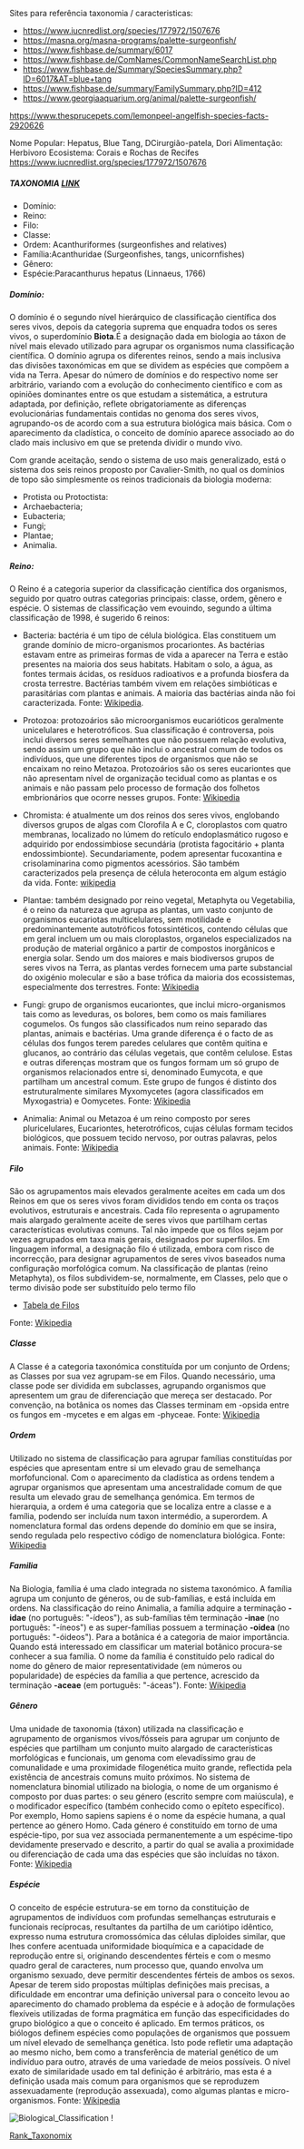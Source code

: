 Sites para referência taxonomia / caracteristicas:
- https://www.iucnredlist.org/species/177972/1507676
- https://masna.org/masna-programs/palette-surgeonfish/
- https://www.fishbase.de/summary/6017
- https://www.fishbase.de/ComNames/CommonNameSearchList.php
- https://www.fishbase.de/Summary/SpeciesSummary.php?ID=6017&AT=blue+tang
- https://www.fishbase.de/summary/FamilySummary.php?ID=412
- https://www.georgiaaquarium.org/animal/palette-surgeonfish/

https://www.thesprucepets.com/lemonpeel-angelfish-species-facts-2920626


Nome Popular: Hepatus, Blue Tang, DCirurgião-patela, Dori
Alimentação: Herbivoro
Ecosistema: Corais e Rochas de Recifes
https://www.iucnredlist.org/species/177972/1507676

##### TAXONOMIA [LINK](https://pt.wikipedia.org/wiki/Taxonomia)
- Domínio:
- Reino:
- Filo:
- Classe:
- Ordem:	Acanthuriformes (surgeonfishes and relatives)
- Família:Acanthuridae (Surgeonfishes, tangs, unicornfishes)
- Gênero:
- Espécie:Paracanthurus hepatus (Linnaeus, 1766)



##### Domínio: 
O domínio é o segundo nível hierárquico de classificação científica dos seres vivos, depois da categoria suprema que enquadra todos os seres vivos, o superdomínio **Biota**.É a designação dada em biologia ao táxon de nível mais elevado utilizado para agrupar os organismos numa classificação científica. O domínio agrupa os diferentes reinos, sendo a mais inclusiva das divisões taxonómicas em que se dividem as espécies que compõem a vida na Terra. Apesar do número de domínios e do respectivo nome ser arbitrário, variando com a evolução do conhecimento científico e com as opiniões dominantes entre os que estudam a sistemática, a estrutura adaptada, por definição, reflete obrigatoriamente as diferenças evolucionárias fundamentais contidas no genoma dos seres vivos, agrupando-os de acordo com a sua estrutura biológica mais básica. Com o aparecimento da cladística, o conceito de domínio aparece associado ao do clado mais inclusivo em que se pretenda dividir o mundo vivo.

Com grande aceitação, sendo o sistema de uso mais generalizado, está o sistema dos seis reinos proposto por Cavalier-Smith, no qual os domínios de topo são simplesmente os reinos tradicionais da biologia moderna:

- Protista ou Protoctista:
- Archaebacteria;
- Eubacteria;
- Fungi;
- Plantae;
- Animalia.


##### Reino:
O Reino é a categoria superior da classificação científica dos organismos, seguido por quatro outras categorias principais: classe, ordem, gênero e espécie. O sistemas de classificação vem evouindo, segundo a última classificação de 1998, é sugerido 6 reinos:

  - Bacteria: bactéria é um tipo de célula biológica. Elas constituem um grande domínio de micro-organismos procariontes. As bactérias estavam entre as primeiras formas de vida a aparecer na Terra e estão presentes na maioria dos seus habitats. Habitam o solo, a água, as fontes termais ácidas, os resíduos radioativos e a profunda biosfera da crosta terrestre. Bactérias também vivem em relações simbióticas e parasitárias com plantas e animais. A maioria das bactérias ainda não foi caracterizada. Fonte: [Wikipedia](https://pt.wikipedia.org/wiki/Protozo%C3%A1rio).

  - Protozoa: protozoários são microorganismos eucarióticos geralmente unicelulares e heterotróficos. Sua classificação é controversa, pois inclui diversos seres semelhantes que não possuem relação evolutiva, sendo assim um grupo que não inclui o ancestral comum de todos os indivíduos, que une diferentes tipos de organismos que não se encaixam no reino Metazoa. Protozoários são os seres eucariontes que não apresentam nível de organização tecidual como as plantas e os animais e não passam pelo processo de formação dos folhetos embrionários que ocorre nesses grupos. Fonte: [Wikipedia](https://pt.wikipedia.org/wiki/Protozo%C3%A1rio)

  - Chromista: é atualmente um dos reinos dos seres vivos, englobando diversos grupos de algas com Clorofila A e C, cloroplastos com quatro membranas, localizado no lúmem do retículo endoplasmático rugoso e adquirido por endossimbiose secundária (protista fagocitário + planta endossimbionte). Secundariamente, podem apresentar fucoxantina e crisolaminarina como pigmentos acessórios. São também caracterizados pela presença de célula heteroconta em algum estágio da vida. Fonte: [wikipedia](https://pt.wikipedia.org/wiki/Chromista)

  - Plantae: também designado por reino vegetal, Metaphyta ou Vegetabilia, é o reino da natureza que agrupa as plantas, um vasto conjunto de organismos eucariotas multicelulares, sem motilidade e predominantemente autotróficos fotossintéticos, contendo células que em geral incluem um ou mais cloroplastos, organelos especializados na produção de material orgânico a partir de compostos inorgânicos e energia solar. Sendo um dos maiores e mais biodiversos grupos de seres vivos na Terra, as plantas verdes fornecem uma parte substancial do oxigénio molecular e são a base trófica da maioria dos ecossistemas, especialmente dos terrestres. Fonte: [Wikipedia](https://pt.wikipedia.org/wiki/Plantae)

  - Fungi: grupo de organismos eucariontes, que inclui micro-organismos tais como as leveduras, os bolores, bem como os mais familiares cogumelos. Os fungos são classificados num reino separado das plantas, animais e bactérias. Uma grande diferença é o facto de as células dos fungos terem paredes celulares que contêm quitina e glucanos, ao contrário das células vegetais, que contêm celulose. Estas e outras diferenças mostram que os fungos formam um só grupo de organismos relacionados entre si, denominado Eumycota, e que partilham um ancestral comum. Este grupo de fungos é distinto dos estruturalmente similares Myxomycetes (agora classificados em Myxogastria) e Oomycetes. Fonte: [Wikipedia](https://pt.wikipedia.org/wiki/Fungi)

  - Animalia: Animal ou Metazoa é um reino composto por seres pluricelulares, Eucariontes, heterotróficos, cujas células formam tecidos biológicos, que possuem tecido nervoso, por outras palavras, pelos animais. Fonte: [Wikipedia](https://pt.wikipedia.org/wiki/Animalia)

##### Filo
São os agrupamentos mais elevados geralmente aceites em cada um dos Reinos em que os seres vivos foram divididos tendo em conta os traços evolutivos, estruturais e ancestrais. Cada filo representa o agrupamento mais alargado geralmente aceite de seres vivos que partilham certas características evolutivas comuns. Tal não impede que os filos sejam por vezes agrupados em taxa mais gerais, designados por superfilos. Em linguagem informal, a designação filo é utilizada, embora com risco de incorrecção, para designar agrupamentos de seres vivos baseados numa configuração morfológica comum. Na classificação de plantas (reino Metaphyta), os filos subdividem-se, normalmente, em Classes, pelo que o termo divisão pode ser substituído pelo termo filo  

- [Tabela de Filos](filos.ods)

Fonte: [Wikipedia](https://pt.wikipedia.org/wiki/Filo)

##### Classe
A Classe é a categoria taxonómica constituída por um conjunto de Ordens; as Classes por sua vez agrupam-se em Filos. Quando necessário, uma classe pode ser dividida em subclasses, agrupando organismos que apresentem um grau de diferenciação que mereça ser destacado. Por convenção, na botânica os nomes das Classes terminam em -opsida entre os fungos em -mycetes e em algas em -phyceae. Fonte: [Wikipedia](https://pt.wikipedia.org/wiki/Classe_(biologia))

##### Ordem
Utilizado no sistema de classificação para agrupar famílias constituídas por espécies que apresentam entre si um elevado grau de semelhança morfofuncional. Com o aparecimento da cladística as ordens tendem a agrupar organismos que apresentam uma ancestralidade comum de que resulta um elevado grau de semelhança genómica. Em termos de hierarquia, a ordem é uma categoria que se localiza entre a classe e a família, podendo ser incluída num taxon intermédio, a superordem. A nomenclatura formal das ordens depende do domínio em que se insira, sendo regulada pelo respectivo código de nomenclatura biológica. Fonte: [Wikipedia](https://pt.wikipedia.org/wiki/Ordem_(biologia))

##### Familia
Na Biologia, família é uma clado integrada no sistema taxonómico. A família agrupa um conjunto de géneros, ou de sub-famílias, e está incluída em ordens. Na classificação do reino Animalia, a família adquire a terminação **-idae** (no português: "-ídeos"), as sub-famílias têm terminação **-inae** (no português: "-íneos") e as super-famílias possuem a terminação **-oidea** (no português: "-óideos"). Para a botânica é a categoria de maior importância. Quando está interessado em classificar um material botânico procura-se conhecer a sua família. O nome da família é constituído pelo radical do nome do gênero de maior representatividade (em números ou popularidade) de espécies da família a que pertence, acrescido da terminação **-aceae** (em português: "-áceas"). Fonte: [Wikipedia](https://pt.wikipedia.org/wiki/Fam%C3%ADlia_(biologia))

##### Gênero
Uma unidade de taxonomia (táxon) utilizada na classificação e agrupamento de organismos vivos/fósseis para agrupar um conjunto de espécies que partilham um conjunto muito alargado de características morfológicas e funcionais, um genoma com elevadíssimo grau de comunalidade e uma proximidade filogenética muito grande, reflectida pela existência de ancestrais comuns muito próximos. No sistema de nomenclatura binomial utilizado na biologia, o nome de um organismo é composto por duas partes: o seu género (escrito sempre com maiúscula), e o modificador específico (também conhecido como o epíteto específico). Por exemplo, Homo sapiens sapiens é o nome da espécie humana, a qual pertence ao género Homo. Cada género é constituído em torno de uma espécie-tipo, por sua vez associada permanentemente a um espécime-tipo devidamente preservado e descrito, a partir do qual se avalia a proximidade ou diferenciação de cada uma das espécies que são incluídas no táxon. Fonte: [Wikipedia](https://pt.wikipedia.org/wiki/G%C3%A9nero_(biologia))

##### Espécie
O conceito de espécie estrutura-se em torno da constituição de agrupamentos de indivíduos com profundas semelhanças estruturais e funcionais recíprocas, resultantes da partilha de um cariótipo idêntico, expresso numa estrutura cromossómica das células diploides similar, que lhes confere acentuada uniformidade bioquímica e a capacidade de reprodução entre si, originando descendentes férteis e com o mesmo quadro geral de caracteres, num processo que, quando envolva um organismo sexuado, deve permitir descendentes férteis de ambos os sexos. Apesar de terem sido propostas múltiplas definições mais precisas, a dificuldade em encontrar uma definição universal para o conceito levou ao aparecimento do chamado problema da espécie e à adoção de formulações flexíveis utilizadas de forma pragmática em função das especificidades do grupo biológico a que o conceito é aplicado. Em termos práticos, os biólogos definem espécies como populações de organismos que possuem um nível elevado de semelhança genética. Isto pode refletir uma adaptação ao mesmo nicho, bem como a transferência de material genético de um indivíduo para outro, através de uma variedade de meios possíveis. O nível exato de similaridade usado ​​em tal definição é arbitrário, mas esta é a definição usada mais comum para organismos que se reproduzem assexuadamente (reprodução assexuada), como algumas plantas e micro-organismos. Fonte: [Wikipedia](https://pt.wikipedia.org/wiki/Esp%C3%A9cie)

![Biological_Classification](/images/Biological_classification_L_Pengo_vflip-pt.svg.png) !

[Rank_Taxonomix](/images/Taxonomic_Rank_Graph.png)